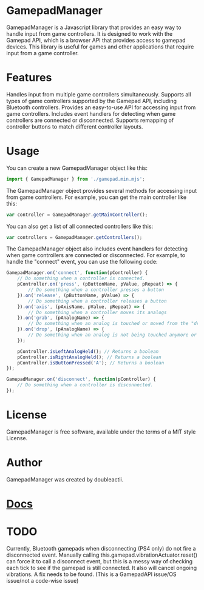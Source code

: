 # GamepadManager
GamepadManager is a Javascript library that provides an easy way to handle input from game controllers. It is designed to work with the Gamepad API, which is a browser API that provides access to gamepad devices. This library is useful for games and other applications that require input from a game controller.

# Features
Handles input from multiple game controllers simultaneously.
Supports all types of game controllers supported by the Gamepad API, including Bluetooth controllers.
Provides an easy-to-use API for accessing input from game controllers.
Includes event handlers for detecting when game controllers are connected or disconnected.
Supports remapping of controller buttons to match different controller layouts.

# Usage
You can create a new GamepadManager object like this:

```js
import { GamepadManager } from './gamepad.min.mjs';
```

The GamepadManager object provides several methods for accessing input from game controllers. For example, you can get the main controller like this:

```js
var controller = GamepadManager.getMainController();
```

You can also get a list of all connected controllers like this:

```js
var controllers = GamepadManager.getControllers();
```
The GamepadManager object also includes event handlers for detecting when game controllers are connected or disconnected. For example, to handle the "connect" event, you can use the following code:

```js
GamepadManager.on('connect', function(pController) {
    // Do something when a controller is connected.
    pController.on('press', (pButtonName, pValue, pRepeat) => {
        // Do something when a controller presses a button
    }).on('release', (pButtonName, pValue) => {
        // Do something when a controller releases a button
    }).on('axis', (pAxisName, pValue, pRepeat) => {
        // Do something when a controller moves its analogs
    }).on('grab', (pAnalogName) => {
        // Do something when an analog is touched or moved from the "drop off zone" (center position)
    }).on('drop', (pAnalogName) => {
        // Do something when an analog is not being touched anymore or has been moved to the "drop off zone" (center position)
    });

    pController.isLeftAnalogHeld(); // Returns a boolean
    pController.isRightAnalogHeld(); // Returns a boolean
    pController.isButtonPressed('A'); // Returns a boolean
});

GamepadManager.on('disconnect', function(pController) {
    // Do something when a controller is disconnected.
});
```
# License
GamepadManager is free software, available under the terms of a MIT style License.

# Author
GamepadManager was created by doubleactii.

# [Docs](https://evitcastudio.github.io/Gamepad/)

# TODO
Currently, Bluetooth gamepads when disconnecting (PS4 only) do not fire a disconnected event. Manually calling this.gamepad.vibrationActuator.reset() can force it to call a disconnect event, but this is a messy way of checking each tick to see if the gamepad is still connected. It also will cancel ongoing vibrations. A fix needs to be found. (This is a GamepadAPI issue/OS issue/not a code-wise issue)